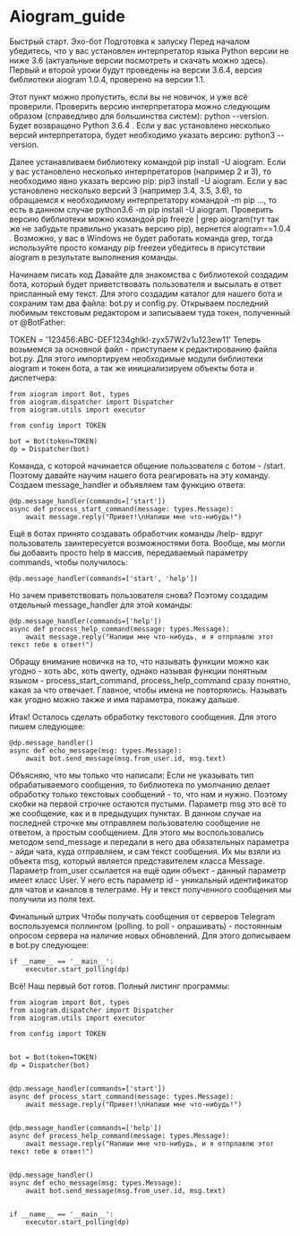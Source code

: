 # Aiogram_guide 

Быстрый старт. Эхо-бот
Подготовка к запуску
Перед началом убедитесь, что у вас установлен интерпретатор языка Python версии не ниже 3.6 (актуальные версии посмотреть и скачать можно здесь). Первый и второй уроки будут проведены на версии 3.6.4, версия библиотеки aiogram 1.0.4, проверено на версии 1.1.

Этот пункт можно пропустить, если вы не новичок, и уже всё проверили.
Проверить версию интерпретатора можно следующим образом (справедливо для большинства систем): python --version. Будет возвращено Python 3.6.4 . Если у вас установлено несколько версий интерпретатора, будет необходимо указать версию: python3 --version.

Далее устанавливаем библиотеку командой pip install -U aiogram. Если у вас установлено несколько интерпретаторов (например 2 и 3), то необходимо явно указать версию pip: pip3 install -U aiogram. Если у вас установлено несколько версий 3 (например 3.4, 3.5, 3.6), то обращаемся к необходимому интерпретатору командой <python interpreter> -m pip ..., то есть в данном случае python3.6 -m pip install -U aiogram. Проверить версию библиотеки можно командой pip freeze | grep aiogram(тут так же не забудьте правильно указать версию pip), вернется aiogram==1.0.4 . Возможно, у вас в Windows не будет работать команда grep, тогда используйте просто команду pip freezeи убедитесь в присутствии aiogram в результате выполнения команды.

Начинаем писать код
Давайте для знакомства с библиотекой создадим бота, который будет приветствовать пользователя и высылать в ответ присланный ему текст. Для этого создадим каталог для нашего бота и сохраним там два файла: bot.py и config.py.
Открываем последний любимым текстовым редактором и записываем туда токен, полученный от @BotFather:

TOKEN = '123456:ABC-DEF1234ghIkl-zyx57W2v1u123ew11'
Теперь возьмемся за основной файл - приступаем к редактированию файла bot.py. Для этого импортируем необходимые модули библиотеки aiogram и токен бота, а так же инициализируем объекты бота и диспетчера:
```
from aiogram import Bot, types
from aiogram.dispatcher import Dispatcher
from aiogram.utils import executor

from config import TOKEN

bot = Bot(token=TOKEN)
dp = Dispatcher(bot)

```
Команда, с которой начинается общение пользователя с ботом - /start. Поэтому давайте научим нашего бота реагировать на эту команду. Создаем message_handler и объявляем там функцию ответа:

```
@dp.message_handler(commands=['start'])
async def process_start_command(message: types.Message):
    await message.reply("Привет!\nНапиши мне что-нибудь!")
```

Ещё в ботах принято создавать обработчик команды /help- вдруг пользователь заинтересуется возможностями бота.
Вообще, мы могли бы добавить просто help в массив, передаваемый параметру commands, чтобы получилось:

```
@dp.message_handler(commands=['start', 'help'])
```
Но зачем приветствовать пользователя снова? Поэтому создадим отдельный message_handler для этой команды:

```
@dp.message_handler(commands=['help'])
async def process_help_command(message: types.Message):
    await message.reply("Напиши мне что-нибудь, и я отпрпавлю этот текст тебе в ответ!")
```
Обращу внимание новичка на то, что называть функции можно как угодно - хоть abc, хоть qwerty, однако называя функции понятным языком - process_start_command, process_help_command сразу понятно, какая за что отвечает. Главное, чтобы имена не повторялись. Называть как угодно можно также и имя параметра, покажу дальше.

Итак! Осталось сделать обработку текстового сообщения. Для этого пишем следующее:

```
@dp.message_handler()
async def echo_message(msg: types.Message):
    await bot.send_message(msg.from_user.id, msg.text)
```

Объясняю, что мы только что написали:
Если не указывать тип обрабатываемого сообщения, то библиотека по умолчанию делает обработку только текстовых сообщений - то, что нам и нужно. Поэтому скобки на первой строчке остаются пустыми.
Параметр msg это всё то же сообщение, как и в предыдущих пунктах.
В данном случае на последней строчке мы отправляем пользователю сообщение не ответом, а простым сообщением. Для этого мы воспользовались методом send_message и передали в него два обязательных параметра - айди чата, куда отправляем, и сам текст сообщения. Их мы взяли из объекта msg, который является представителем класса Message. Параметр from_user ссылается на ещё один объект - данный параметр имеет класс User. У него есть параметр id - уникальный идентификатор для чатов и каналов в телеграме. Ну и текст полученного сообщения мы получили из поля text.

Финальный штрих
Чтобы получать сообщения от серверов Telegram воспользуемся поллингом (polling. to poll - опрашивать) - постоянным опросом сервера на наличие новых обновлений. Для этого дописываем в bot.py следующее:
```
if __name__ == '__main__':
    executor.start_polling(dp)
```
Всё! Наш первый бот готов. Полный листинг программы:

```
from aiogram import Bot, types
from aiogram.dispatcher import Dispatcher
from aiogram.utils import executor

from config import TOKEN


bot = Bot(token=TOKEN)
dp = Dispatcher(bot)


@dp.message_handler(commands=['start'])
async def process_start_command(message: types.Message):
    await message.reply("Привет!\nНапиши мне что-нибудь!")


@dp.message_handler(commands=['help'])
async def process_help_command(message: types.Message):
    await message.reply("Напиши мне что-нибудь, и я отпрпавлю этот текст тебе в ответ!")


@dp.message_handler()
async def echo_message(msg: types.Message):
    await bot.send_message(msg.from_user.id, msg.text)


if __name__ == '__main__':
    executor.start_polling(dp)
```
